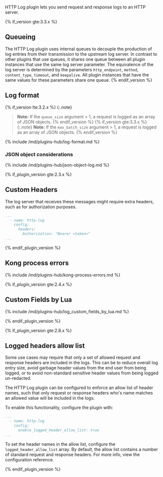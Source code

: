 HTTP Log plugin lets you send request and response logs to an HTTP server.

{% if_version gte:3.3.x %}
## Queueing

The HTTP Log plugin uses internal queues to decouple the production of
log entries from their transmission to the upstream log server.  In
contrast to other plugins that use queues, it shares one queue
between all plugin instances that use the same log server parameter.
The equivalence of the log server is determined by the parameters
`http_endpoint`, `method`, `content_type`, `timeout`, and `keepalive`.
All plugin instances that have the same values for these parameters
share one queue.
{% endif_version %}


## Log format

{% if_version lte:3.2.x %}
{:.note}
> **Note:** If the `queue_size` argument > 1, a request is logged as an array of JSON objects.
{% endif_version %}
{% if_version gte:3.3.x %}
{:.note}
> **Note:** If the `max_batch_size` argument > 1, a request is logged as an array of JSON objects.
{% endif_version %}

{% include /md/plugins-hub/log-format.md %}

### JSON object considerations

{% include /md/plugins-hub/json-object-log.md %}


{% if_plugin_version gte:2.3.x %}

## Custom Headers

The log server that receives these messages might require extra headers, such as for authorization purposes.

```yaml
...
  - name: http-log
    config:
      headers:
        Authorization: "Bearer <token>"
...
```

{% endif_plugin_version %}

## Kong process errors

{% include /md/plugins-hub/kong-process-errors.md %}


{% if_plugin_version gte:2.4.x %}

## Custom Fields by Lua

{% include /md/plugins-hub/log_custom_fields_by_lua.md %}

{% endif_plugin_version %}

{% if_plugin_version gte:2.8.x %}

## Logged headers allow list

Some use cases may require that only a set of allowed request and response headers are included in the logs. 
This can be to reduce overall log entry size, avoid garbage header values from the end user from being logged, or to avoid non-standard sensitive header values from being logged un-redacted.

The HTTP Log plugin can be configured to enforce an allow list of header names, such that only request or response headers who's name matches an allowed value will be included in the logs.

To enable this functionality, configure the plugin with: 

```yaml
...
  - name: http-log
    config:
      enable_logged_header_allow_list: true
...
```

To set the header names in the allow list, configure the `logged_header_allow_list` array. By default, the allow list contains a number of standard request and response headers. For more info, view the configuration reference.

{% endif_plugin_version %}

